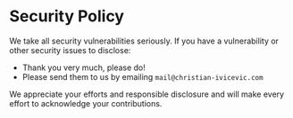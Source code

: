 # Security Policy

We take all security vulnerabilities seriously.
If you have a vulnerability or other security issues to disclose:

- Thank you very much, please do!
- Please send them to us by emailing `mail@christian-ivicevic.com`

We appreciate your efforts and responsible disclosure and will make every effort to acknowledge your contributions.

